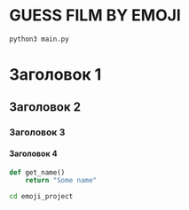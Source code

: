 # GUESS FILM BY EMOJI

```python
python3 main.py
```

# Заголовок 1
## Заголовок 2
### Заголовок 3
#### Заголовок 4


```python
def get_name()
    return "Some name"
```

```bash
cd emoji_project
```